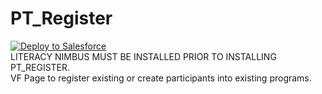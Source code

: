 # PT_Register
<a href="https://githubsfdeploy.herokuapp.com?owner=commonteriservices&repo=pt_register">
  <img alt="Deploy to Salesforce"
       src="https://raw.githubusercontent.com/afawcett/githubsfdeploy/master/src/main/webapp/resources/img/deploy.png">
</a>
<br>
LITERACY NIMBUS MUST BE INSTALLED PRIOR TO INSTALLING PT_REGISTER.
<br>
VF Page to register existing or create participants into existing programs.<br>